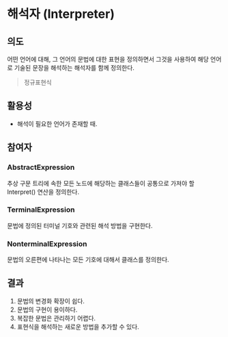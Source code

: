 # 해석자 (Interpreter)


## 의도
어떤 언어에 대해, 그 언어의 문법에 대한 표현을 정의하면서 그것을 사용하여 해당 언어로 기술된 문장을 해석하는 해석자를 함께 정의한다.
> 정규표현식



## 활용성
- 해석이 필요한 언어가 존재할 때.



## 참여자
### AbstractExpression
추상 구문 트리에 속한 모든 노드에 해당하는 클래스들이 공통으로 가져야 할 Interpret() 연산을 정의한다.
### TerminalExpression
문법에 정의된 터미널 기호와 관련된 해석 방법을 구현한다.
### NonterminalExpression
문법의 오른편에 나타나는 모든 기호에 대해서 클래스를 정의한다.



## 결과
1. 문법의 변경화 확장이 쉽다.
2. 문법의 구현이 용이하다.
3. 복잡한 문법은 관리하기 어렵다.
4. 표현식을 해석하는 새로운 방법을 추가할 수 있다.
